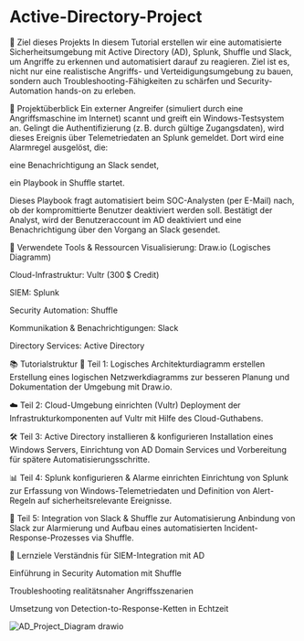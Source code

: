 # Active-Directory-Project

📌 Ziel dieses Projekts
In diesem Tutorial erstellen wir eine automatisierte Sicherheitsumgebung mit Active Directory (AD), Splunk, Shuffle und Slack, um Angriffe zu erkennen und automatisiert darauf zu reagieren. Ziel ist es, nicht nur eine realistische Angriffs- und Verteidigungsumgebung zu bauen, sondern auch Troubleshooting-Fähigkeiten zu schärfen und Security-Automation hands-on zu erleben.

🧠 Projektüberblick
Ein externer Angreifer (simuliert durch eine Angriffsmaschine im Internet) scannt und greift ein Windows-Testsystem an. Gelingt die Authentifizierung (z. B. durch gültige Zugangsdaten), wird dieses Ereignis über Telemetriedaten an Splunk gemeldet. Dort wird eine Alarmregel ausgelöst, die:

eine Benachrichtigung an Slack sendet,

ein Playbook in Shuffle startet.

Dieses Playbook fragt automatisiert beim SOC-Analysten (per E-Mail) nach, ob der kompromittierte Benutzer deaktiviert werden soll. Bestätigt der Analyst, wird der Benutzeraccount im AD deaktiviert und eine Benachrichtigung über den Vorgang an Slack gesendet.

🔧 Verwendete Tools & Ressourcen
Visualisierung: Draw.io (Logisches Diagramm)

Cloud-Infrastruktur: Vultr (300 $ Credit)

SIEM: Splunk

Security Automation: Shuffle

Kommunikation & Benachrichtigungen: Slack

Directory Services: Active Directory

📚 Tutorialstruktur
🧩 Teil 1: Logisches Architekturdiagramm erstellen
Erstellung eines logischen Netzwerkdiagramms zur besseren Planung und Dokumentation der Umgebung mit Draw.io.

☁️ Teil 2: Cloud-Umgebung einrichten (Vultr)
Deployment der Infrastrukturkomponenten auf Vultr mit Hilfe des Cloud-Guthabens.

🛠️ Teil 3: Active Directory installieren & konfigurieren
Installation eines Windows Servers, Einrichtung von AD Domain Services und Vorbereitung für spätere Automatisierungsschritte.

📊 Teil 4: Splunk konfigurieren & Alarme einrichten
Einrichtung von Splunk zur Erfassung von Windows-Telemetriedaten und Definition von Alert-Regeln auf sicherheitsrelevante Ereignisse.

🤖 Teil 5: Integration von Slack & Shuffle zur Automatisierung
Anbindung von Slack zur Alarmierung und Aufbau eines automatisierten Incident-Response-Prozesses via Shuffle.

🎯 Lernziele
Verständnis für SIEM-Integration mit AD

Einführung in Security Automation mit Shuffle

Troubleshooting realitätsnaher Angriffsszenarien

Umsetzung von Detection-to-Response-Ketten in Echtzeit

![AD_Project_Diagram drawio](https://github.com/user-attachments/assets/dcb8714a-391f-462e-b079-2bfbf855d261)

